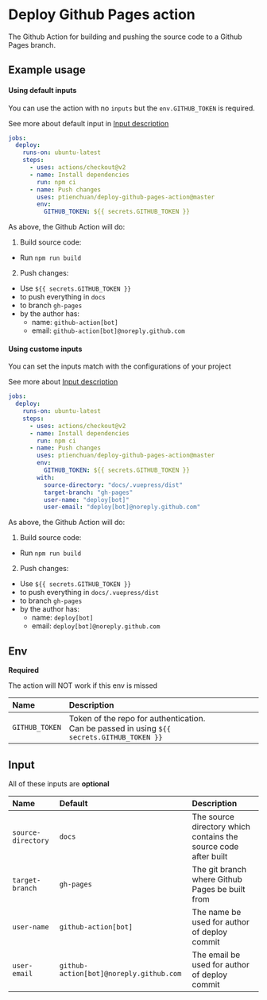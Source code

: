 # Deploy Github Pages action

The Github Action for building and pushing the source code to a Github Pages branch.

## Example usage

#### Using default inputs

You can use the action with no `inputs` but the `env.GITHUB_TOKEN` is required.

See more about default input in [Input description](#input)

```yaml
jobs:
  deploy:
    runs-on: ubuntu-latest
    steps:
      - uses: actions/checkout@v2
      - name: Install dependencies
        run: npm ci
      - name: Push changes
        uses: ptienchuan/deploy-github-pages-action@master
        env:
          GITHUB_TOKEN: ${{ secrets.GITHUB_TOKEN }}
```

As above, the Github Action will do:

1. Build source code:

- Run `npm run build`

2. Push changes:

- Use `${{ secrets.GITHUB_TOKEN }}`
- to push everything in `docs`
- to branch `gh-pages`
- by the author has:
  - name: `github-action[bot]`
  - email: `github-action[bot]@noreply.github.com`

#### Using custome inputs

You can set the inputs match with the configurations of your project

See more about [Input description](#input)

```yaml
jobs:
  deploy:
    runs-on: ubuntu-latest
    steps:
      - uses: actions/checkout@v2
      - name: Install dependencies
        run: npm ci
      - name: Push changes
        uses: ptienchuan/deploy-github-pages-action@master
        env:
          GITHUB_TOKEN: ${{ secrets.GITHUB_TOKEN }}
        with:
          source-directory: "docs/.vuepress/dist"
          target-branch: "gh-pages"
          user-name: "deploy[bot]"
          user-email: "deploy[bot]@noreply.github.com"
```

As above, the Github Action will do:

1. Build source code:

- Run `npm run build`

2. Push changes:

- Use `${{ secrets.GITHUB_TOKEN }}`
- to push everything in `docs/.vuepress/dist`
- to branch `gh-pages`
- by the author has:
  - name: `deploy[bot]`
  - email: `deploy[bot]@noreply.github.com`

## Env

**Required**

The action will NOT work if this env is missed

| Name           | Description                                                                                   |
| :------------- | :-------------------------------------------------------------------------------------------- |
| `GITHUB_TOKEN` | Token of the repo for authentication.<br>Can be passed in using `${{ secrets.GITHUB_TOKEN }}` |

## Input

All of these inputs are **optional**

| Name               | Default                                 | Description                                                     |
| :----------------- | :-------------------------------------- | :-------------------------------------------------------------- |
| `source-directory` | `docs`                                  | The source directory which contains the source code after built |
| `target-branch`    | `gh-pages`                              | The git branch where Github Pages be built from                 |
| `user-name`        | `github-action[bot]`                    | The name be used for author of deploy commit                    |
| `user-email`       | `github-action[bot]@noreply.github.com` | The email be used for author of deploy commit                   |
